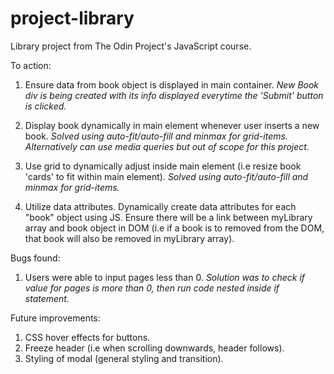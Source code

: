 # project-library
Library project from The Odin Project's JavaScript course.

To action:

1. Ensure data from book object is displayed in main container. *New Book div is being created with its info displayed everytime the 'Submit' button is clicked.*

2. Display book dynamically in main element whenever user inserts a new book. *Solved using auto-fit/auto-fill and minmax for grid-items. Alternatively can use media queries but out of scope for this project.*

3. Use grid to dynamically adjust inside main element (i.e resize book 'cards' to fit within main element). *Solved using auto-fit/auto-fill and minmax for grid-items.*

4. Utilize data attributes. Dynamically create data attributes for each "book" object using JS. Ensure there will be a link between myLibrary array and book object in DOM (i.e if a book is to removed from the DOM, that book will also be removed in myLibrary array).

Bugs found: 
1. Users were able to input pages less than 0. *Solution was to check if value for pages is more than 0, then run code nested inside if statement.*


Future improvements:

1. CSS hover effects for buttons.
2. Freeze header (i.e when scrolling downwards, header follows).
3. Styling of modal (general styling and transition).
